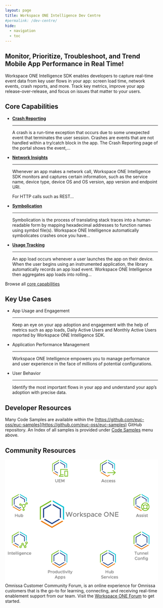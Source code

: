 ```yaml
---
layout: page
title: Workspace ONE Intelligence Dev Centre
#permalink: /dev-centre/
hide:
  - navigation
  - toc
---
```


## Monitor, Prioritize, Troubleshoot, and Trend Mobile App Performance in Real Time!
Workspace ONE Intelligence SDK enables developers to capture real-time event data from key user flows in your app: screen load time, network events, crash reports, and more. Track key metrics, improve your app release-over-release, and focus on issues that matter to your users.

## Core Capabilities

<div class="grid cards" markdown>

- **[Crash Reporting](https://developer.omnissa.com/ws1-dev-centre/core-capabilities/App-Passcode)**

    ---

    A crash is a run-time exception that occurs due to some unexpected event that terminates the user session. Crashes are events that are not handled within a try/catch block in the app. The Crash Reporting page of the portal shows the event,...

- **[Network Insights](https://developer.omnissa.com/ws1-dev-centre/core-capabilities/App-Tunneling)**

    ---

    Whenever an app makes a network call, Workspace ONE Intelligence SDK monitors and captures certain information, such as the service name, device type, device OS and OS version, app version and endpoint URI.

    For HTTP calls such as REST...

- **[Symbolication](https://developer.omnissa.com/ws1-dev-centre/core-capabilities/Prevent-Copy-and-Paste)**

    ---

    Symbolication is the process of translating stack traces into a human-readable form by mapping hexadecimal addresses to function names using symbol file(s). Workspace ONE Intelligence automatically symbolicates crashes once you have...

- **[Usage Tracking](https://developer.omnissa.com/ws1-dev-centre/core-capabilities/Single-Sign-On-Certificate-Authentication)**

    ---

    An app load occurs whenever a user launches the app on their device. When the user begins using an instrumented application, the library automatically records an app load event. Workspace ONE Intelligence then aggregates app loads into rolling...

</div>

Browse all [core capabilities](core-capabilities.md)

## Key Use Cases
<div class="grid cards" markdown>

- App Usage and Engagement

    ---

    Keep an eye on your app adoption and engagement with the help of metrics such as app loads, Daily Active Users and Monthly Active Users reported by Workspace ONE Intelligence SDK.

- Application Performance Management

    ---

    Workspace ONE Intelligence empowers you to manage performance and user experience in the face of millions of potential configurations.

- User Behavior

    ---

    Identify the most important flows in your app and understand your app’s adoption with precise data.

</div>

## Developer Resources

Many Code Samples are available within the [https://github.com/euc-oss/euc-samples](https://github.com/euc-oss/euc-samples) GitHub repository. An Index of all samples is provided under [Code Samples](../samples/index.md) menu above.

## Community Resources

![](/assets/logos/ws1-family.png)
Omnissa Customer Community Forum, is an online experience for Omnissa customers that is the go-to for learning, connecting, and receiving real-time enablement support from our team. Visit the [Workspace ONE Forum](https://community.omnissa.com/forums/forum/9-workspace-one/) to get started.

